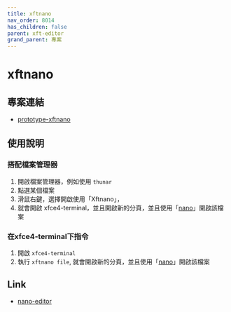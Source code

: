 ```yaml
---
title: xftnano
nav_order: 8014
has_children: false
parent: xft-editor
grand_parent: 專案
---
```


# xftnano


## 專案連結 

* [prototype-xftnano](https://github.com/samwhelp/note-about-nano/tree/gh-pages/_demo/project/xft-editor/prototype-xftnano)


## 使用說明

### 搭配檔案管理器

1. 開啟檔案管理器，例如使用 `thunar` 
2. 點選某個檔案
3. 滑鼠右鍵，選擇開啟使用「Xftnano」，
4. 就會開啟 xfce4-terminal，並且開啟新的分頁，並且使用「[nano](https://www.nano-editor.org/)」開啟該檔案

### 在xfce4-terminal下指令

1. 開啟 `xfce4-terminal`
2. 執行 `xftnano file`, 就會開啟新的分頁，並且使用「[nano](https://www.nano-editor.org/)」開啟該檔案


## Link

* [nano-editor](https://www.nano-editor.org/)

